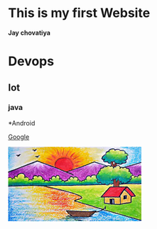 # This is my first Website

**Jay chovatiya**
# Devops
## Iot
### java

*Android

[Google](https://www.google.com)


![](download.jpeg)
